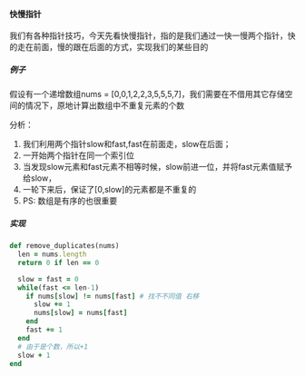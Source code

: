 #### 快慢指针
我们有各种指针技巧，今天先看快慢指针，指的是我们通过一快一慢两个指针，快的走在前面，慢的跟在后面的方式，实现我们的某些目的

##### 例子
假设有一个递增数组nums = [0,0,1,2,2,3,5,5,5,7]，我们需要在不借用其它存储空间的情况下，原地计算出数组中不重复元素的个数

分析：
1. 我们利用两个指针slow和fast,fast在前面走，slow在后面；
2. 一开始两个指针在同一个索引位
3. 当发现slow元素和fast元素不相等时候，slow前进一位，并将fast元素值赋予给slow，
4. 一轮下来后，保证了[0,slow]的元素都是不重复的
5. PS: 数组是有序的也很重要

##### 实现
```ruby
def remove_duplicates(nums)
  len = nums.length
  return 0 if len == 0

  slow = fast = 0
  while(fast <= len-1)
    if nums[slow] != nums[fast] # 找不不同值 右移
      slow += 1
      nums[slow] = nums[fast]
    end
    fast += 1
  end
  # 由于是个数，所以+1
  slow + 1
end
```









